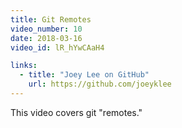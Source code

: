 ```yaml
---
title: Git Remotes
video_number: 10
date: 2018-03-16
video_id: lR_hYwCAaH4

links:
  - title: "Joey Lee on GitHub"
    url: https://github.com/joeyklee
---
```


This video covers git "remotes."
